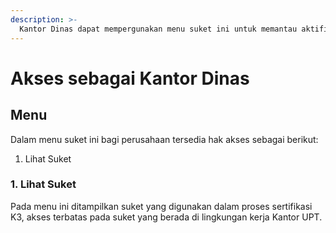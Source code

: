 ```yaml
---
description: >-
  Kantor Dinas dapat mempergunakan menu suket ini untuk memantau aktifitas suket
---
```


# Akses sebagai Kantor Dinas

## Menu

Dalam menu suket ini bagi perusahaan tersedia hak akses sebagai berikut:

1. Lihat Suket

### 1. Lihat Suket

Pada menu ini ditampilkan suket yang digunakan dalam proses sertifikasi K3, akses terbatas pada suket yang berada di lingkungan kerja Kantor UPT.

